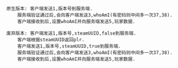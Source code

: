     原生版本: 客户端发送1,版本号到服务端.
        服务端验证通过后,会向客户端发送3,whoAmI(有密码则中间多一次37,38).
        客户端接收到后,设置whoAmI并向服务端发送5,玩家数据.

    废弃版本: 客户端发送1,版本号,steamUUID,false到服务端.
        客户端根据steamUUID返回plr.
        客户端发送1,版本号,steamUUID,true到服务端.
        服务端验证通过后,会向客户端发送3,whoAmI(有密码则中间多一次37,38).
        客户端接收到后,设置whoAmI并向服务端发送5,玩家数据.
